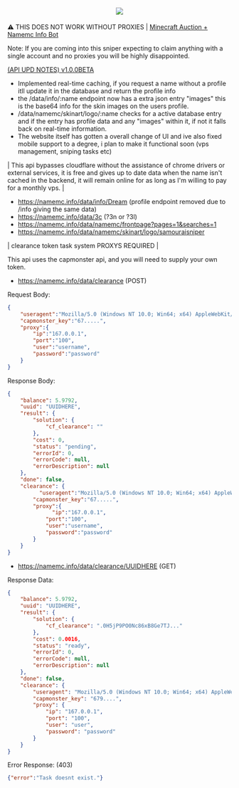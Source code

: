 
<h1 align="center" class="icon">
  <a>
    <img src="https://avatars.githubusercontent.com/u/84757238?v=4"></img>
  </a>
</h1>

⚠️ THIS DOES NOT WORK WITHOUT PROXIES | [Minecraft Auction + Namemc Info Bot](https://discord.com/api/oauth2/authorize?client_id=1157922376495943822&permissions=0&scope=applications.commands%20bot)

Note: If you are coming into this sniper expecting to claim anything with a single account and no proxies you will be highly disappointed.

[(API UPD NOTES) v1.0.0BETA](https://namemc.info/)
- Implemented real-time caching, if you request a name without a profile itll update it in the database and return the profile info
- the /data/info/:name endpoint now has a extra json entry "images" this is the base64 info for the skin images on the users profile.
- /data/namemc/skinart/logo/:name checks for a active database entry and if the entry has profile data and any "images" within it, if not it falls back on real-time information.
- The website itself has gotten a overall change of UI and ive also fixed mobile support to a degree, i plan to make it functional soon (vps management, sniping tasks etc)

| This api bypasses cloudflare without the assistance of chrome drivers or external services, it is free and gives up to date data when the name isn't cached in the backend, it will remain online for as long as I'm willing to pay for a monthly vps. |

- https://namemc.info/data/info/Dream (profile endpoint removed due to /info giving the same data)
- https://namemc.info/data/3c (?3n or ?3l)
- https://namemc.info/data/namemc/frontpage?pages=1&searches=1
- https://namemc.info/data/namemc/skinart/logo/samouraisniper

| clearance token task system PROXYS REQUIRED |

This api uses the capmonster api, and you will need to supply your own token.

- https://namemc.info/data/clearance (POST)

Request Body:
```json
{
	"useragent":"Mozilla/5.0 (Windows NT 10.0; Win64; x64) AppleWebKit/537.36 (KHTML, like Gecko) Chrome/120.0.0.0 Safari/537.36",
  	"capmonster_key":"67.....",
  	"proxy":{
    	"ip":"167.0.0.1",
      	"port":"100",
      	"user":"username",
      	"password":"password"
    }
}
```

Response Body:
```json
{
    "balance": 5.9792,
    "uuid": "UUIDHERE",
    "result": {
        "solution": {
            "cf_clearance": ""
        },
        "cost": 0,
        "status": "pending",
        "errorId": 0,
        "errorCode": null,
        "errorDescription": null
    },
    "done": false,
    "clearance": {
	      "useragent":"Mozilla/5.0 (Windows NT 10.0; Win64; x64) AppleWebKit/537.36 (KHTML, like Gecko) Chrome/120.0.0.0 Safari/537.36",
  	    "capmonster_key":"67.....",
  	    "proxy":{
    	      "ip":"167.0.0.1",
      	    "port":"100",
      	    "user":"username",
      	    "password":"password"
        }
    }
}
```

- https://namemc.info/data/clearance/UUIDHERE (GET)

Response Data:
```json
{
    "balance": 5.9792,
    "uuid": "UUIDHERE",
    "result": {
        "solution": {
            "cf_clearance": ".0H5jP9PO0Nc86xB8Ge7TJ..."
        },
        "cost": 0.0016,
        "status": "ready",
        "errorId": 0,
        "errorCode": null,
        "errorDescription": null
    },
    "done": false,
    "clearance": {
        "useragent": "Mozilla/5.0 (Windows NT 10.0; Win64; x64) AppleWebKit/537.36 (KHTML, like Gecko) Chrome/120.0.0.0 Safari/537.36",
        "capmonster_key": "679....",
        "proxy": {
            "ip": "167.0.0.1",
            "port": "100",
            "user": "user",
            "password": "password"
        }
    }
}
```

Error Response: (403)
```json
{"error":"Task doesnt exist."}
```
